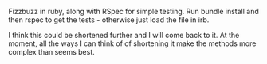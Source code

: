 Fizzbuzz in ruby, along with RSpec for simple testing. Run bundle install and then rspec to get the tests - otherwise just load the file in irb.

I think this could be shortened further and I will come back to it. At the moment, all the ways I can think of of shortening it make the methods more complex than seems best.